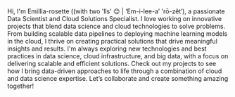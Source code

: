 ### 

Hi, I'm Emillia-rosette ((with two 'lls' 😊 | ‘Em-i-lee-a’ 'rō-zĕt′), a passionate Data Scientist and Cloud Solutions Specialist. I love working on innovative projects that blend data science and cloud technologies to solve problems. From building scalable data pipelines to deploying machine learning models in the cloud, I thrive on creating practical solutions that drive meaningful insights and results. I'm always exploring new technologies and best practices in data science, cloud infrastructure, and big data, with a focus on delivering scalable and efficient solutions. Check out my projects to see how I bring data-driven approaches to life through a combination of cloud and data science expertise. Let’s collaborate and create something amazing together!

<!-- [![GitHub Streak](http://github-readme-streak-stats.herokuapp.com?user=Emillia-rosette&date_format=M%20j%5B%2C%20Y%5D)](https://git.io/streak-stats) -->

<!--
**Emillia-rosette/Emillia-rosette** is a ✨ _special_ ✨ repository because its `README.md` (this file) appears on your GitHub profile.

Here are some ideas to get you started:

- 🔭 I’m currently working on ...
- 🌱 I’m currently learning ...
- 👯 I’m looking to collaborate on ...
- 🤔 I’m looking for help with ...
- 💬 Ask me about ...
- 📫 How to reach me: ...
- 😄 Pronouns: ...
-->
